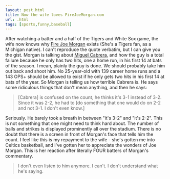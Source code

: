 ```yaml
---
layout: post.html
title: Now the wife loves FireJoeMorgan.com
url: .html
tags: [sports,funny,baseball]
---
```

After watching a batter and a half of the Tigers and White Sox game, the wife now knows why [Fire Joe Morgan](http://www.firejoemorgan.com) exists (She's a Tigers fan, as a Michigan native). I can't reproduce the quote verbatim, but I can give you the gist. Morgan is talking about [Miguel Cabrera](http://www.baseball-reference.com/c/cabremi01.shtml), and how the guy is a total failure because he only has two hits, one a home run, in his first 14 at bats of the season. I mean, plainly the guy is done. We should probably take him out back and shoot him. No 25-year-old with 139 career home runs and a 143 OPS+ should be allowed to exist if he only gets two hits in his first 14 at bats of the year. So Morgan is telling us how terrible Cabrera is. He says some ridiculous things that don't mean anything, and then he says: 

> [Cabrera] is confused on the count, he thinks it's 3-1 instead of 3-2. Since it was 2-2, he had to [do something that one would do on 2-2 and not 3-1. I don't even know.]

Seriously. He barely took a breath in between "it's 3-2" and "it's 2-2". This is not something that one might need to think hard about. The number of balls and strikes is displayed prominently all over the stadium. There is no doubt that there is a screen in front of Morgan's face that tells him the count. I feel like this is my repayment to the wife - she's gotten me into Celtics basketball, and I've gotten her to appreciate the wonders of Joe Morgan. This is her reaction after literally FOUR batters of Morgan's commentary. 

> I don't even listen to him anymore. I can't. I don't understand what he's saying.
